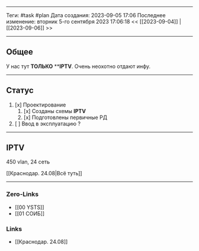 ___
Теги: #task #plan
Дата создания: 2023-09-05 17:06 
Последнее изменение: вторник 5-го сентября 2023 17:06:18
<< [[2023-09-04]] | [[2023-09-06]] >> 
___
## Общее

У нас тут **ТОЛЬКО** ****IPTV**. Очень неохотно отдают инфу.

---
## Статус

1. [x] Проектирование
	1. [x] Созданы схемы **IPTV**
	2. [x] Подготовлены первичные РД
2. [ ] Ввод в эксплуатацию ?

___
## IPTV

450 vlan, 24 сеть

[[Краснодар. 24.08|Всё туть]]

----


### Zero-Links
- [[00 YSTS]]
- [[01 СОИБ]]

### Links
- [[Краснодар. 24.08]]